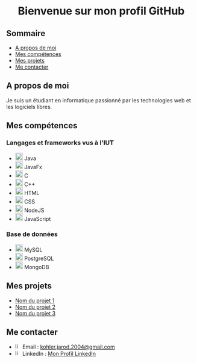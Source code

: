 <h1 align="center">Bienvenue sur mon profil GitHub</h1>

## Sommaire

- [A propos de moi](#a_propos)
- [Mes compétences](#competences)
- [Mes projets](#projets)
- [Me contacter](#contact)


## A propos de moi

<p>Je suis un étudiant en informatique passionné par les technologies web et les logiciels libres.</p>


## Mes compétences

### Langages et frameworks vus à l'IUT
<ul style="vertical-align: bottom; margin-right: 10px">
    <li><img title="Java" alt="Java" width="20px" src="https://cdn.jsdelivr.net/gh/devicons/devicon/icons/java/java-original.svg"/> Java</li>
    <li><img title="JavaFx" alt="JavaFx" width="20px" src="https://cdn.jsdelivr.net/gh/devicons/devicon/icons/java/java-fx.svg"/> JavaFx</li>
    <li><img title="C" alt="C" width="20px" src="https://cdn.jsdelivr.net/gh/devicons/devicon/icons/c/c-original.svg"/> C</li>
    <li><img title="CPP" alt="CPP" width="20px" src="https://cdn.jsdelivr.net/gh/devicons/devicon/icons/cplusplus/cplusplus-original.svg"/> C++</li>
    <li><img title="HTML" alt="HTML" width="20px" src="https://cdn.jsdelivr.net/gh/devicons/devicon/icons/html5/html5-original.svg"/> HTML</li>
    <li><img title="CSS" alt="CSS" width="20px" src="https://cdn.jsdelivr.net/gh/devicons/devicon/icons/css3/css3-original.svg"/> CSS</li>
    <li><img title="NodeJS" alt="NodeJS" width="20px" src="https://cdn.jsdelivr.net/gh/devicons/devicon/icons/nodejs/nodejs-original.svg"/> NodeJS</li>
    <li><img title="Javascript" alt="Javascript" width="20px" src="https://cdn.jsdelivr.net/gh/devicons/devicon/icons/javascript/javascript-original.svg"/> JavaScript</li>
</ul>

### Base de données

<ul style="vertical-align: middle; margin-right: 10px">
    <li><img title="MySQL" alt="MySQL" width="20px" src="https://cdn.jsdelivr.net/gh/devicons/devicon/icons/mysql/mysql-original.svg"/> MySQL</li>
    <li><img title="PostgreSQL" alt="PostgreSQL" width="20px" src="https://cdn.jsdelivr.net/gh/devicons/devicon/icons/postgresql/postgresql-original.svg"/> PostgreSQL</li>
    <li><img title="MongoDB" alt="MongoDB" width="20px" src="https://cdn.jsdelivr.net/gh/devicons/devicon/icons/mongodb/mongodb-original.svg"/> MongoDB</li>
</ul>



## Mes projets

<ul>
    <li><a href="https://github.com/nom-du-projet-1">Nom du projet 1</a></li>
    <li><a href="https://github.com/nom-du-projet-2">Nom du projet 2</a></li>
    <li><a href="https://github.com/nom-du-projet-3">Nom du projet 3</a></li>
</ul>


## Me contacter

<ul>
    <li><img alt="linked-in" src="https://upload.wikimedia.org/wikipedia/commons/7/7e/Gmail_icon_%282020%29.svg" height="15" width="auto"/> Email : <a href="mailto:kohler.jarod.2004@gmail.com">kohler.jarod.2004@gmail.com</a></li>
    <li><img alt="linked-in" src="https://raw.githubusercontent.com/rahuldkjain/github-profile-readme-generator/master/src/images/icons/Social/linked-in-alt.svg" height="15" width="auto"/> LinkedIn : <a href="https://www.linkedin.com/in/jarod-kohler-b55060250/">Mon Profil LinkedIn</a></li>
</ul>
    
